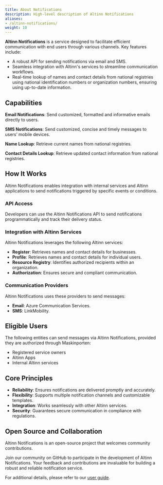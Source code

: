 ```yaml
---
title: About Notifications
description: High-level description of Altinn Notifications
aliases:
- /altinn-notifications/
weight: 10
---
```


**Altinn Notifications** is a service designed to facilitate efficient communication with end users through various channels. Key features include:

- A robust API for sending notifications via email and SMS.
- Seamless integration with Altinn's services to streamline communication workflows.
- Real-time lookup of names and contact details from national registries using national identification numbers or organization numbers, ensuring using up-to-date information.

## Capabilities

**Email Notifications**: Send customized, formatted and informative emails directly to users.

**SMS Notifications**: Send customized, concise and timely messages to users’ mobile devices.

**Name Lookup**: Retrieve current names from national registries.

**Contact Details Lookup**: Retrieve updated contact information from national registries.

## How It Works
Altinn Notifications enables integration with internal services and Altinn applications to send notifications triggered by specific events or conditions.

### API Access

Developers can use the Altinn Notifications API to send notifications programmatically and track their delivery status.

### Integration with Altinn Services

Altinn Notifications leverages the following Altinn services:

- **Register**: Retrieves names and contact details for businesses.
- **Profile**: Retrieves names and contact details for individual users.
- **Resource Registry**: Identifies authorized recipients within an organization.
- **Authorization**: Ensures secure and compliant communication.

### Communication Providers

Altinn Notifications uses these providers to send messages:

- **Email**: Azure Communication Services.  
- **SMS**: LinkMobility.

## Eligible Users

The following entities can send messages via Altinn Notifications, provided they are authorized through Maskinporten:

- Registered service owners  
- Altinn Apps  
- Internal Altinn services  

## Core Principles

- **Reliability**: Ensures notifications are delivered promptly and accurately.  
- **Flexibility**: Supports multiple notification channels and customizable templates.  
- **Integration**: Works seamlessly with other Altinn services.  
- **Security**: Guarantees secure communication in compliance with regulations.

## Open Source and Collaboration

Altinn Notifications is an open-source project that welcomes community contributions.

Join our community on GitHub to participate in the development of Altinn Notifications. Your feedback and contributions are invaluable for building a robust and reliable notification service.

For additional details, please refer to our [user guide](/notifications/guides/).
